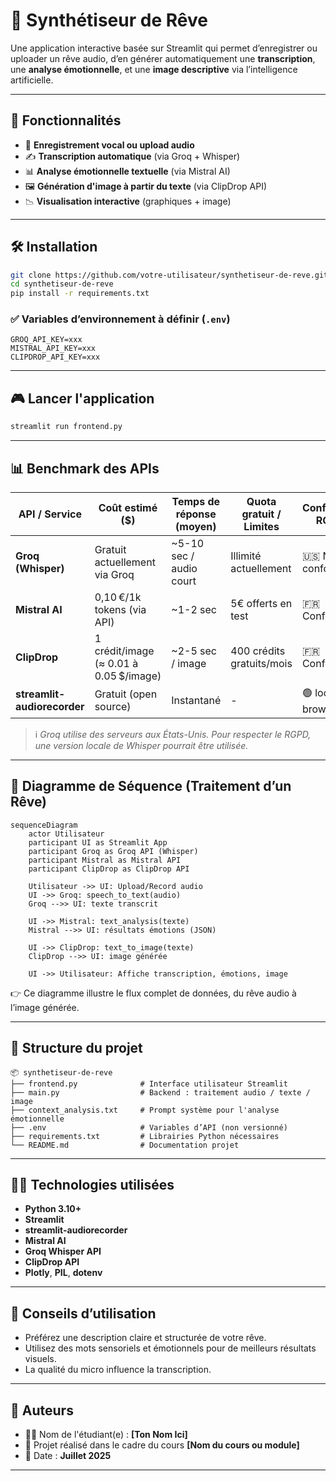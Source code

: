 # 🌙 Synthétiseur de Rêve

Une application interactive basée sur Streamlit qui permet d’enregistrer ou uploader un rêve audio, d’en générer automatiquement une **transcription**, une **analyse émotionnelle**, et une **image descriptive** via l’intelligence artificielle.

---

## 🚀 Fonctionnalités

- 🎤 **Enregistrement vocal ou upload audio**
- ✍️ **Transcription automatique** (via Groq + Whisper)
- 📊 **Analyse émotionnelle textuelle** (via Mistral AI)
- 🖼️ **Génération d'image à partir du texte** (via ClipDrop API)
- 📉 **Visualisation interactive** (graphiques + image)

---

## 🛠️ Installation

```bash
git clone https://github.com/votre-utilisateur/synthetiseur-de-reve.git
cd synthetiseur-de-reve
pip install -r requirements.txt
```

### ✅ Variables d’environnement à définir (`.env`)

```
GROQ_API_KEY=xxx
MISTRAL_API_KEY=xxx
CLIPDROP_API_KEY=xxx
```

---

## 🎮 Lancer l'application

```bash
streamlit run frontend.py
```

---

## 📊 Benchmark des APIs

| API / Service        | Coût estimé ($)                                   | Temps de réponse (moyen) | Quota gratuit / Limites    | Conformité RGPD     |
|----------------------|---------------------------------------------------|---------------------------|-----------------------------|----------------------|
| **Groq (Whisper)**   | Gratuit actuellement via Groq                     | ~5-10 sec / audio court   | Illimité actuellement       | 🇺🇸 Non conforme*     |
| **Mistral AI**       | 0,10 €/1k tokens (via API)                        | ~1-2 sec                  | 5€ offerts en test          | 🇫🇷 Conforme          |
| **ClipDrop**         | 1 crédit/image (≈ 0.01 à 0.05 $/image)            | ~2-5 sec / image          | 400 crédits gratuits/mois   | 🇫🇷 Conforme          |
| **streamlit-audiorecorder** | Gratuit (open source)                    | Instantané                | -                           | 🟢 local browser      |

> ℹ️ *Groq utilise des serveurs aux États-Unis. Pour respecter le RGPD, une version locale de Whisper pourrait être utilisée.*

---

## 📐 Diagramme de Séquence (Traitement d’un Rêve)

```mermaid
sequenceDiagram
    actor Utilisateur
    participant UI as Streamlit App
    participant Groq as Groq API (Whisper)
    participant Mistral as Mistral API
    participant ClipDrop as ClipDrop API

    Utilisateur ->> UI: Upload/Record audio
    UI ->> Groq: speech_to_text(audio)
    Groq -->> UI: texte transcrit

    UI ->> Mistral: text_analysis(texte)
    Mistral -->> UI: résultats émotions (JSON)

    UI ->> ClipDrop: text_to_image(texte)
    ClipDrop -->> UI: image générée

    UI ->> Utilisateur: Affiche transcription, émotions, image
```

👉 Ce diagramme illustre le flux complet de données, du rêve audio à l’image générée.

---

## 📁 Structure du projet

```
📦 synthetiseur-de-reve
├── frontend.py              # Interface utilisateur Streamlit
├── main.py                  # Backend : traitement audio / texte / image
├── context_analysis.txt     # Prompt système pour l'analyse émotionnelle
├── .env                     # Variables d’API (non versionné)
├── requirements.txt         # Librairies Python nécessaires
└── README.md                # Documentation projet
```

---

## 👨‍💻 Technologies utilisées

- **Python 3.10+**
- **Streamlit**
- **streamlit-audiorecorder**
- **Mistral AI**
- **Groq Whisper API**
- **ClipDrop API**
- **Plotly**, **PIL**, **dotenv**

---

## 📌 Conseils d’utilisation

- Préférez une description claire et structurée de votre rêve.
- Utilisez des mots sensoriels et émotionnels pour de meilleurs résultats visuels.
- La qualité du micro influence la transcription.

---

## 📣 Auteurs

- 🧑‍💻 Nom de l'étudiant(e) : **[Ton Nom Ici]**
- 🏫 Projet réalisé dans le cadre du cours **[Nom du cours ou module]**
- 📅 Date : **Juillet 2025**

---
